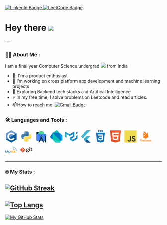<div id="badges">
  <a href="https://www.linkedin.com/in/nishita-jain-0502/">
    <img src="https://img.shields.io/badge/LinkedIn-blue?style=for-the-badge&logo=linkedin&logoColor=white" alt="LinkedIn Badge"/>
  </a>
  <a href="https://leetcode.com/codenishita/">
    <img src="https://img.shields.io/badge/LeetCode-yellow?style=for-the-badge&logo=leetcode&logoColor=white" alt="LeetCode Badge"/>
  </a>
  <h1>
  Hey there
  <img src="https://media.giphy.com/media/hvRJCLFzcasrR4ia7z/giphy.gif" width="30px"/>
</h1>
</div>
---

### :woman_technologist: About Me :
I am a final year Computer Science undergrad <img src="https://media.giphy.com/media/WUlplcMpOCEmTGBtBW/giphy.gif" width="30"> from India
- 🧰: I'm a product enthusiast
- :telescope: I’m working on cross platform app development and machine learning projects
- :seedling: Exploring Backend tech stacks and Artifical Intelligence
- :zap: In my free time, I solve problems on Leetcode and read articles.
- :mailbox:How to reach me: [![Gmail Badge](https://img.shields.io/badge/-Nishita-Red?style=flat&logo=Gmail&logoColor=white)](nishita0502@gmail.com)

### :hammer_and_wrench: Languages and Tools :
<div>
  
  <img src="https://github.com/devicons/devicon/blob/master/icons/c/c-original.svg" title="C" alt="C" width="40" height="40"/>&nbsp;
  <img src="https://github.com/devicons/devicon/blob/master/icons/python/python-original.svg" title="Python" alt="Python" width="40" height="40"/>&nbsp;
   <img src="https://github.com/devicons/devicon/blob/master/icons/androidstudio/androidstudio-original.svg" title="Android" alt="Android" width="40" height="40"/>&nbsp;
   <img src="https://github.com/devicons/devicon/blob/master/icons/dart/dart-original.svg" title="Dart" alt="Dart" width="40" height="40"/>&nbsp;
  <img src="https://github.com/devicons/devicon/blob/master/icons/materialui/materialui-original.svg" title="Material UI" alt="Material UI" width="40" height="40"/>&nbsp;
  <img src="https://github.com/devicons/devicon/blob/master/icons/flutter/flutter-original.svg" title="Flutter" alt="Flutter" width="40" height="40"/>&nbsp;
  <img src="https://github.com/devicons/devicon/blob/master/icons/css3/css3-plain-wordmark.svg"  title="CSS3" alt="CSS" width="40" height="40"/>&nbsp;
  <img src="https://github.com/devicons/devicon/blob/master/icons/html5/html5-original.svg" title="HTML5" alt="HTML" width="40" height="40"/>&nbsp;
  <img src="https://github.com/devicons/devicon/blob/master/icons/javascript/javascript-original.svg" title="JavaScript" alt="JavaScript" width="40" height="40"/>&nbsp;
  <img src="https://github.com/devicons/devicon/blob/master/icons/firebase/firebase-plain-wordmark.svg" title="Firebase" alt="Firebase" width="40" height="40"/>&nbsp;
  <img src="https://github.com/devicons/devicon/blob/master/icons/mysql/mysql-original-wordmark.svg" title="MySQL"  alt="MySQL" width="40" height="40"/>&nbsp;
  <img src="https://github.com/devicons/devicon/blob/master/icons/git/git-original-wordmark.svg" title="Git" alt="Git" width="40" height="40"/>
</div>

---

### :fire: My Stats :

[![GitHub Streak](http://github-readme-streak-stats.herokuapp.com?user=NiShITa-code&theme=dark&background=000000)](https://git.io/streak-stats)
-

[![Top Langs](https://github-readme-stats.vercel.app/api/top-langs/?username=NiShITa-code&layout=compact&theme=vision-friendly-dark)](https://github.com/anuraghazra/github-readme-stats)
- 
[![My GitHub Stats](https://github-readme-stats.vercel.app/api/?username=NiShITa-code&count_private=true&theme=tokyonight&showicons=true)]()

